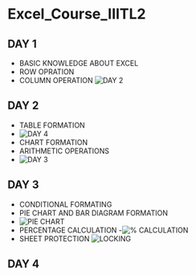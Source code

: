 # Excel_Course_IIITL2
## DAY 1
- BASIC KNOWLEDGE ABOUT EXCEL
- ROW OPRATION
- COLUMN OPERATION
![DAY 2](https://github.com/user-attachments/assets/99975c3d-3184-4a1b-a3b6-50cad4ab3c51)
## DAY 2
- TABLE FORMATION
- ![DAY 4](https://github.com/user-attachments/assets/bfe2d332-b4ce-47f9-aa5d-5796f4e342f6)
- CHART FORMATION
- ARITHMETIC OPERATIONS
- ![DAY 3](https://github.com/user-attachments/assets/17b37fb3-a913-408c-bb73-5bc93e2363d6)
## DAY 3
- CONDITIONAL FORMATING
- PIE CHART AND BAR DIAGRAM FORMATION
- ![PIE CHART](https://github.com/user-attachments/assets/448236e0-2e7f-4ffb-a128-3901bb053878)
- PERCENTAGE CALCULATION
-![% CALCULATION](https://github.com/user-attachments/assets/bbce1a8f-ff4b-470d-b988-dc9106f5aa3a)
- SHEET PROTECTION
![LOCKING](https://github.com/user-attachments/assets/d8faae8b-43fa-4707-a6b5-b5338e5ced7c)
## DAY 4
